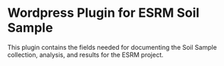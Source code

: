# Wordpress Plugin for ESRM Soil Sample

This plugin contains the fields needed for documenting the Soil Sample collection, analysis, and results for the ESRM project. 
